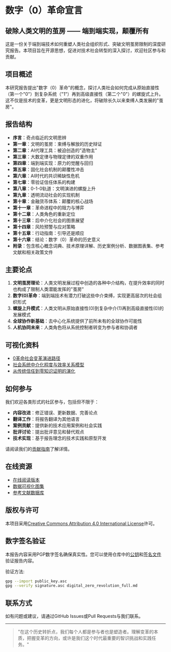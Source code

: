 # 数字（0）革命宣言

## 破除人类文明的茧房 —— 端到端实现，颠覆所有

这是一份关于端到端技术如何重塑人类社会组织形式、突破文明茧房限制的深度研究报告。本项目旨在开源思想，促进对技术社会转型的深入探讨，欢迎社区参与和贡献。

## 项目概述

本研究报告提出"数字（0）革命"的概念，探讨人类社会如何完成从原始直接性（第一个"0"）到复杂系统（"1"）再到高级直接性（第二个"0"）的螺旋式上升。这不仅是技术的变革，更是文明形态的进化，将破除长久以来束缚人类发展的"茧房"。

## 报告结构

- **序言**：奇点临近的文明思辨
- **第一章**：文明的茧房：束缚与解放的历史辩证
- **第二章**：AI代理工具：被迫创造的"造物主"
- **第三章**：大数定律与物理定律的双重作用
- **第四章**：端到端实现：原力的觉醒与回归
- **第五章**：固化社会机制的颠覆性冲击
- **第六章**：AI时代的共识稀缺性危机
- **第七章**：零验证信任体系的构建
- **第八章**：0-1-0轨道：文明演进的螺旋上升
- **第九章**：透明流动社会的实现机制
- **第十章**：金融货币体系：颠覆的核心战场
- **第十一章**：革命进程中的阻力与博弈
- **第十二章**：人类角色的重新定位
- **第十三章**：后中介化社会的图景展望
- **第十四章**：风险预警与应对策略
- **第十五章**：行动指南：引导还是顺应
- **第十六章**：结论：数字（0）革命的历史意义
- **附录**：包含核心概念词典、技术原理详解、历史案例分析、数据图表集、参考文献和相关政策文件

## 主要论点

1. **文明茧房理论**：人类文明发展过程中创造的各种中介结构，在提升效率的同时也构成了限制人类潜能发挥的"茧房"
2. **数字(0)革命**：端到端技术有潜力打破这些中介束缚，实现更高层次的社会组织形式
3. **螺旋上升模式**：人类文明从原始直接性(0)到复杂中介(1)再到高级直接性(0)的发展模式
4. **全球协作新基础**：去中心化系统提供了前所未有的全球协作可能性
5. **人机协同未来**：人类角色将从系统控制者转变为参与者和协调者

## 可视化资料

- [0革命社会变革演进路径](./docs/images/0革命社会变革演进路径.png)
- [社会系统中介化程度与效率关系模型](./docs/images/社会系统中介化程度与效率关系模型.png)
- [从传统信任到零知识证明的演化](./docs/images/从传统信任到零知识证明的演化.png)

## 如何参与

我们欢迎各类形式的社区参与，包括但不限于：

- **内容改进**：修正错误、更新数据、完善论点
- **翻译工作**：将报告翻译为其他语言
- **案例贡献**：提供新的技术应用案例和社会实践
- **批评讨论**：提出批评意见和替代观点
- **技术实现**：基于报告理念的技术实践和原型开发

请阅读我们的[贡献指南](./CONTRIBUTING.md)了解详情。

## 在线资源

- [在线阅读版本](https://YOUR-USERNAME.github.io/digital-zero-revolution/)
- [数据可视化图集](./docs/images/)
- [参考文献数据库](./references/)

## 版权与许可

本项目采用[Creative Commons Attribution 4.0 International License](http://creativecommons.org/licenses/by/4.0/)许可。

## 数字签名验证

本报告内容采用PGP数字签名确保真实性。您可以使用仓库中的[公钥](./public_key.asc)和[签名文件](./signature.asc)验证报告内容。

验证方法:
```bash
gpg --import public_key.asc
gpg --verify signature.asc digital_zero_revolution_full.md
```

## 联系方式

如有问题或建议，请通过GitHub Issues或Pull Requests与我们联系。

---

> "在这个历史转折点，我们每个人都是参与者也是塑造者。理解变革的本质，把握变革的方向，或许是我们这个时代最重要的智识挑战和实践任务。"